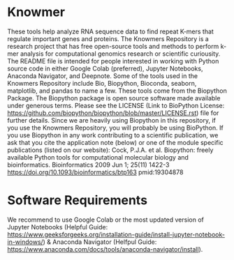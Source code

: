 # Knowmer
These tools help analyze RNA sequence data to find repeat K-mers that regulate important genes and proteins. 
The Knowmers Repository is a research project that has free open-source tools and methods to perform k-mer analysis for computational genomics research or scientific curiousity. 
The README file is intended for people interested in working with Python source code in either Google Colab (preferred), Jupyter Notebooks, Anaconda Navigator, and Deepnote. 
Some of the tools used in the Knowmers Repository include Bio, Biopython, Bioconda, seaborn, matplotlib, and pandas to name a few. These tools come from the Biopython Package. The Biopython package is open source software made available under generous terms. Please see the LICENSE (Link to BioPython License: https://github.com/biopython/biopython/blob/master/LICENSE.rst) file for further details. 
Since we are heavily using Biopython in this repository, if you use the Knowmers Repository, you will probably be using BioPython. If you use Biopython in any work contributing to a scientific publication, we ask that you cite the application note (below) or one of the module specific publications (listed on our website):
Cock, P.J.A. et al. Biopython: freely available Python tools for computational molecular biology and bioinformatics. Bioinformatics 2009 Jun 1; 25(11) 1422-3 https://doi.org/10.1093/bioinformatics/btp163 pmid:19304878

# Software Requirements
We recommend to use Google Colab or the most updated version of Jupyter Notebooks (Helpful Guide: https://www.geeksforgeeks.org/installation-guide/install-jupyter-notebook-in-windows/)  & Anaconda Navigator (Helfpul Guide: https://www.anaconda.com/docs/tools/anaconda-navigator/install). 
